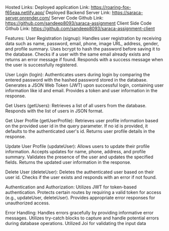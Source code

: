 Hosted Links: 
  Deployed application Link: https://roaring-fox-f65eaa.netlify.app/
  Deployed Backend Server Link: https://saraca-server.onrender.com/
  Server Code Github Link: https://github.com/sandeep8093/saraca-assignment
  Client Side Code Github Link: https://github.com/sandeep8093/saraca-assignment-client

Features:
  User Registration (signup):
    Handles user registration by receiving data such as name, password, email, phone, image URL, address, gender, and profile summary.
    Uses bcrypt to hash the password before saving it to the database.
    Checks if a user with the same email already exists and returns an error message if found.
    Responds with a success message when the user is successfully registered.
  
  User Login (login):
    Authenticates users during login by comparing the entered password with the hashed password stored in the database.
    Generates a JSON Web Token (JWT) upon successful login, containing user information like id and email.
    Provides a token and user information in the response.
  
  Get Users (getUsers):
    Retrieves a list of all users from the database.
    Responds with the list of users in JSON format.
    
  Get User Profile (getUserProfile):
    Retrieves user profile information based on the provided user id in the query parameter.
    If no id is provided, it defaults to the authenticated user's id.
    Returns user profile details in the response.
    
  Update User Profile (updateUser):
    Allows users to update their profile information.
    Accepts updates for name, phone, address, and profile summary.
    Validates the presence of the user and updates the specified fields.
    Returns the updated user information in the response.
    
  Delete User (deleteUser):
    Deletes the authenticated user based on their user id.
    Checks if the user exists and responds with an error if not found.
    
  Authentication and Authorization:
    Utilizes JWT for token-based authentication.
    Protects certain routes by requiring a valid token for access (e.g., updateUser, deleteUser).
    Provides appropriate error responses for unauthorized access.
    
  Error Handling:
    Handles errors gracefully by providing informative error messages.
    Utilizes try-catch blocks to capture and handle potential errors during database operations.
    Utilized Joi for validating the input data
